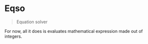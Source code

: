 # Eqso

> Equation solver

For now, all it does is evaluates mathematical expression made out of integers.
